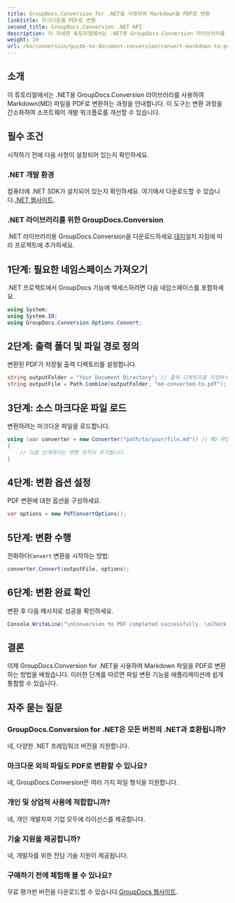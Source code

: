 ```yaml
---
title: GroupDocs.Conversion for .NET을 사용하여 Markdown을 PDF로 변환
linktitle: 마크다운을 PDF로 변환
second_title: GroupDocs.Conversion .NET API
description: 이 자세한 튜토리얼에서는 .NET용 GroupDocs.Conversion 라이브러리를 사용하여 Markdown(MD) 파일을 Portable Document Format(PDF)으로 쉽게 변환하는 방법을 알아봅니다.
weight: 19
url: /ko/conversion/guide-to-document-conversion/convert-markdown-to-pdf/
---
```

## 소개

이 튜토리얼에서는 .NET용 GroupDocs.Conversion 라이브러리를 사용하여 Markdown(MD) 파일을 PDF로 변환하는 과정을 안내합니다. 이 도구는 변환 과정을 간소화하여 소프트웨어 개발 워크플로를 개선할 수 있습니다.

## 필수 조건

시작하기 전에 다음 사항이 설정되어 있는지 확인하세요.

### .NET 개발 환경
 컴퓨터에 .NET SDK가 설치되어 있는지 확인하세요. 여기에서 다운로드할 수 있습니다.[.NET 웹사이트](https://dotnet.microsoft.com/download).

### .NET 라이브러리를 위한 GroupDocs.Conversion
 .NET 라이브러리용 GroupDocs.Conversion을 다운로드하세요.[대지](https://releases.groupdocs.com/conversion/net/)설치 지침에 따라 프로젝트에 추가하세요.

## 1단계: 필요한 네임스페이스 가져오기
.NET 프로젝트에서 GroupDocs 기능에 액세스하려면 다음 네임스페이스를 포함하세요.

```csharp
using System;
using System.IO;
using GroupDocs.Conversion.Options.Convert;
```

## 2단계: 출력 폴더 및 파일 경로 정의
변환된 PDF가 저장될 출력 디렉토리를 설정합니다.

```csharp
string outputFolder = "Your Document Directory"; // 출력 디렉토리를 지정하세요
string outputFile = Path.Combine(outputFolder, "md-converted-to.pdf");
```

## 3단계: 소스 마크다운 파일 로드
변환하려는 마크다운 파일을 로드합니다.

```csharp
using (var converter = new Converter("path/to/your/file.md")) // MD 파일 경로로 바꾸세요
{
    // 다음 단계에서는 변환 로직이 추가됩니다.
}
```

## 4단계: 변환 옵션 설정
PDF 변환에 대한 옵션을 구성하세요.

```csharp
var options = new PdfConvertOptions();
```

## 5단계: 변환 수행
 전화하다`Convert` 변환을 시작하는 방법:

```csharp
converter.Convert(outputFile, options);
```

## 6단계: 변환 완료 확인
변환 후 다음 메시지로 성공을 확인하세요.

```csharp
Console.WriteLine("\nConversion to PDF completed successfully. \nCheck output in {0}", outputFolder);
```

## 결론
이제 GroupDocs.Conversion for .NET을 사용하여 Markdown 파일을 PDF로 변환하는 방법을 배웠습니다. 이러한 단계를 따르면 파일 변환 기능을 애플리케이션에 쉽게 통합할 수 있습니다.

## 자주 묻는 질문

### GroupDocs.Conversion for .NET은 모든 버전의 .NET과 호환됩니까?
네, 다양한 .NET 프레임워크 버전을 지원합니다.

### 마크다운 외의 파일도 PDF로 변환할 수 있나요?
네, GroupDocs.Conversion은 여러 가지 파일 형식을 지원합니다.

### 개인 및 상업적 사용에 적합합니까?
네, 개인 개발자와 기업 모두에 라이선스를 제공합니다.

### 기술 지원을 제공합니까?
네, 개발자를 위한 전담 기술 지원이 제공됩니다.

### 구매하기 전에 체험해 볼 수 있나요?
 무료 평가판 버전을 다운로드할 수 있습니다.[GroupDocs 웹사이트](https://releases.groupdocs.com/conversion/net/).